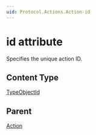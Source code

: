 ```yaml
---
uid: Protocol.Actions.Action-id
---
```


# id attribute

Specifies the unique action ID.

## Content Type

[TypeObjectId](xref:Protocol-TypeObjectId)

## Parent

[Action](xref:Protocol.Actions.Action)
